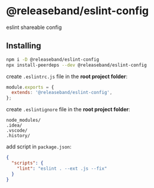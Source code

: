 # @releaseband/eslint-config

eslint shareable config

## Installing

```bash
npm i -D @releaseband/eslint-config
npx install-peerdeps --dev @releaseband/eslint-config
```

create `.eslintrc.js` file in the **root project folder**:

```js
module.exports = {
  extends: '@releaseband/eslint-config',
};
```

create `.eslintignore` file in the **root project folder**:

```text
node_modules/
.idea/
.vscode/
.history/
```

add script in `package.json`:

```json
{
  "scripts": {
    "lint": "eslint . --ext .js --fix"
  }
}
```
